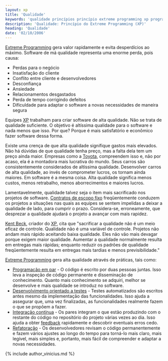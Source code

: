 ```yaml
---
layout: xp
title: 'Qualidade'
keywords: 'qualidade princípios princípio extreme programming xp programação extrema'
description: 'Qualidade: Princípio do Extreme Programming (XP)'
heading: 'Qualidade'
date: '02/10/2006'
---
```


[Extreme Programming][XP] gera valor rapidamente e evita desperdícios ao máximo. Software de má qualidade representa uma enorme perda, pois causa:

* Perdas para o negócio
* Insatisfação do cliente
* Conflito entre cliente e desenvolvedores
* Desconfiança
* Ansiedade
* Relacionamentos desgastados
* Perda de tempo corrigindo defeitos
* Dificuldade para adaptar o software a novas necessidades de maneira segura

Equipes [XP][] trabalham para criar software de alta qualidade. Não se trata de qualidade suficiente. O objetivo é altíssima qualidade para o software e nada menos que isso. Por que? Porque é mais satisfatório e econômico fazer software dessa forma.

Existe uma crença de que alta qualidade signifique gastos mais elevados. Não há dúvidas de que qualidade tenha preço, mas a falta dela tem um preço ainda maior. Empresas como a [Toyota][], compreendem isso e, não por acaso, ela é a montadora mais lucrativa do mundo. Seus carros são consistentemente considerados de altíssima qualidade. Desenvolver carros de alta qualidade, ao invés de comprometer lucros, os tornam ainda maiores. Em software é a mesma coisa. Alta qualidade significa menos custos, menos retrabalho, menos aborrecimentos e maiores lucros.  

Lamentavelmente, qualidade talvez seja o item mais sacrificado nos projetos de software. [Contratos de escopo fixo][con] freqüentemente conduzem os projetos a situações nas quais as equipes se sentem impelidas a deixar a qualidade de lado, para cumprir o prazo. Considera-se, erroneamente, que desprezar a qualidade ajudará o projeto a avançar com mais rapidez.

[Kent Beck][kb], criador do [XP][], cita que "sacrificar a qualidade não é um meio eficaz de controle. Qualidade não é uma variável de controle. Projetos não andam mais rápido aceitando baixa qualidade. Eles não vão mais devagar porque exigem maior qualidade. Aumentar a qualidade normalmente resulta em entregas mais rápidas; enquanto reduzir os padrões de qualidade freqüentemente resulta em entregas mais tardias e menos previsibilidade." 

[Extreme Programming][XP] gera alta qualidade através de práticas, tais como:

* [Programação em par][pp] - O código é escrito por duas pessoas juntas. Isso leva a inspeção de código permanente e disseminação de conhecimento. Quanto mais conhecimento se adquiri, melhor se desenvolve e mais qualidade se introduz no software.
* [Desenvolvimento orientado a testes][tdd] - Testes automatizados são escritos antes mesmo da implementação das funcionalidades. Isso ajuda a assegurar que, uma vez finalizadas, as funcionalidades realmente fazem o que se propõem a fazer.
* [Integração contínua][int] - Os pares integram o que estão produzindo com o restante do código no repositório do projeto várias vezes ao dia. Isso ajuda a obter [feedback][f] rapidamente e descobrir eventuais erros cedo.
* [Refatoração][ref] - Os desenvolvedores revisam o código permanentemente e fazem vários ajustes ao longo do tempo para torná-lo mais claro, mais legível, mais simples e, portanto, mais fácil de compreender e adaptar a novas necessidades.

{% include author_vinicius.md %}

[XP]:		/xp
[Toyota]:	http://www.toyota.com.br
[con]:		/xp/praticas/contrato
[pp]:		/xp/praticas/programacao_par
[tdd]:		/xp/praticas/tdd
[int]:		/xp/praticas/integracao
[f]:		/xp/valores/feedback
[ref]:		/xp/praticas/refatoracao
[kb]:		http://en.wikipedia.org/wiki/Kent_Beck